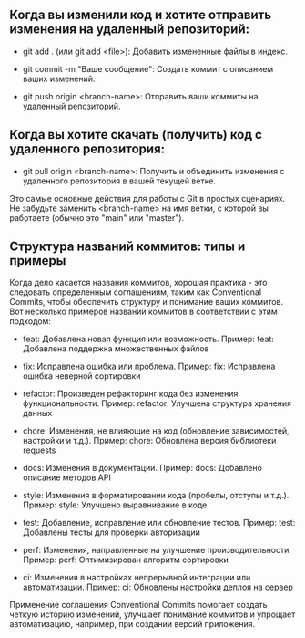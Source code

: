## Когда вы изменили код и хотите отправить изменения на удаленный репозиторий:

- git add . (или git add \<file>): Добавить измененные файлы в индекс.

- git commit -m "Ваше сообщение": Создать коммит с описанием ваших изменений.

- git push origin \<branch-name\>: Отправить ваши коммиты на удаленный репозиторий.

## Когда вы хотите скачать (получить) код с удаленного репозитория:

- git pull origin \<branch-name>: Получить и объединить изменения с удаленного репозитория в вашей текущей ветке.

Это самые основные действия для работы с Git в простых сценариях. Не забудьте заменить \<branch-name> на имя ветки, с которой вы работаете (обычно это "main" или "master").

## Структура названий коммитов: типы и примеры

Когда дело касается названия коммитов, хорошая практика - это следовать определенным соглашениям, таким как Conventional Commits, чтобы обеспечить структуру и понимание ваших коммитов. Вот несколько примеров названий коммитов в соответствии с этим подходом:

- feat: Добавлена новая функция или возможность.
Пример: feat: Добавлена поддержка множественных файлов

- fix: Исправлена ошибка или проблема.
Пример: fix: Исправлена ошибка неверной сортировки

- refactor: Произведен рефакторинг кода без изменения функциональности.
Пример: refactor: Улучшена структура хранения данных

- chore: Изменения, не влияющие на код (обновление зависимостей, настройки и т.д.).
Пример: chore: Обновлена версия библиотеки requests

- docs: Изменения в документации.
Пример: docs: Добавлено описание методов API

- style: Изменения в форматировании кода (пробелы, отступы и т.д.).
Пример: style: Улучшено выравнивание в коде

- test: Добавление, исправление или обновление тестов.
Пример: test: Добавлены тесты для проверки авторизации

- perf: Изменения, направленные на улучшение производительности.
Пример: perf: Оптимизирован алгоритм сортировки

- ci: Изменения в настройках непрерывной интеграции или автоматизации.
Пример: ci: Обновлены настройки деплоя на сервер

Применение соглашения Conventional Commits помогает создать четкую историю изменений, улучшает понимание коммитов и упрощает автоматизацию, например, при создании версий приложения.